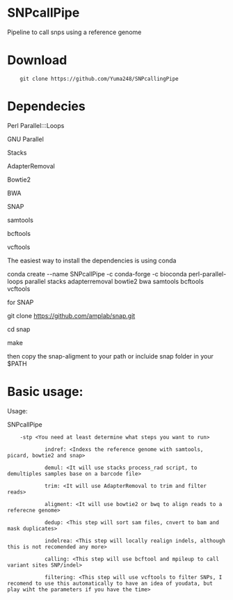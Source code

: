 # SNPcallPipe
Pipeline to call snps using a reference genome

# Download
        git clone https://github.com/Yuma248/SNPcallingPipe
  
# Dependecies 

Perl Parallel:::Loops

GNU Parallel

Stacks

AdapterRemoval

Bowtie2

BWA

SNAP

samtools

bcftools

vcftools


The easiest way to install the dependencies is using conda 

conda create --name SNPcallPipe -c conda-forge -c bioconda perl-parallel-loops parallel stacks adapterremoval bowtie2 bwa samtools bcftools vcftools

for SNAP

git clone https://github.com/amplab/snap.git

cd snap

make 


then copy the snap-aligment to your path or incluide snap folder in your $PATH

# Basic usage:

Usage:

SNPcallPipe

        -stp <You need at least determine what steps you want to run>
        
                indref: <Indexs the reference genome with samtools, picard, bowtie2 and snap>
                
                demul: <It will use stacks process_rad script, to demultiples samples base on a barcode file>
                
                trim: <It will use AdapterRemoval to trim and filter reads>
                
                aligment: <It will use bowtie2 or bwq to align reads to a referecne genome>
                
                dedup: <This step will sort sam files, cnvert to bam and mask duplicates>
                
                indelrea: <This step will locally realign indels, although this is not recomended any more>
                
                calling: <This step will use bcftool and mpileup to call variant sites SNP/indel>
                
                filtering: <This step will use vcftools to filter SNPs, I recomend to use this automatically to have an idea of youdata, but play wiht the parameters if you have the time>
                


